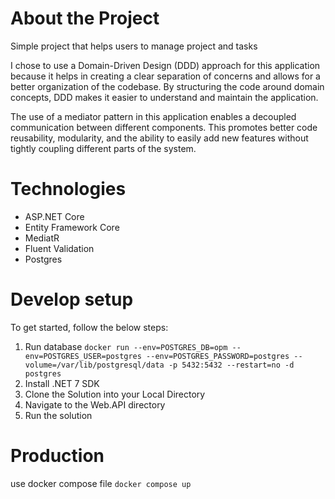 # About the Project

Simple project that helps users to manage project and tasks 

I chose to use a Domain-Driven Design (DDD) approach for this application because it helps in creating a clear separation of concerns and allows for a better organization of the codebase. By structuring the code around domain concepts, DDD makes it easier to understand and maintain the application.

The use of a mediator pattern in this application enables a decoupled communication between different components. This promotes better code reusability, modularity, and the ability to easily add new features without tightly coupling different parts of the system.
# Technologies

- ASP.NET Core
- Entity Framework Core
- MediatR
- Fluent Validation
- Postgres

# Develop setup
To get started, follow the below steps:

1. Run database ```docker run --env=POSTGRES_DB=opm --env=POSTGRES_USER=postgres --env=POSTGRES_PASSWORD=postgres --volume=/var/lib/postgresql/data -p 5432:5432 --restart=no -d postgres```
2. Install .NET 7 SDK
3. Clone the Solution into your Local Directory
4. Navigate to the Web.API directory
5. Run the solution

# Production

use docker compose file
```docker compose up```

